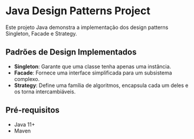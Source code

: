 # Java Design Patterns Project

Este projeto Java demonstra a implementação dos design patterns Singleton, Facade e Strategy.

## Padrões de Design Implementados

- **Singleton**: Garante que uma classe tenha apenas uma instância.
- **Facade**: Fornece uma interface simplificada para um subsistema complexo.
- **Strategy**: Define uma família de algoritmos, encapsula cada um deles e os torna intercambiáveis.

## Pré-requisitos

- Java 11+
- Maven
